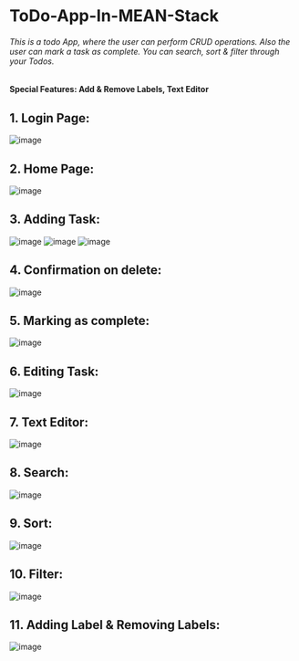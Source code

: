 # ToDo-App-In-MEAN-Stack
###### This is a todo App, where the user can perform CRUD operations. Also the user can mark a task as complete.  You can search, sort & filter through your Todos.
#### Special Features: Add &amp; Remove Labels, Text Editor 

## 1. Login Page:
   ![image](https://github.com/user-attachments/assets/73934e4a-3429-454f-8eb2-e7c7ab377dfa)
##
## 2. Home Page:
   ![image](https://github.com/user-attachments/assets/b6f8f515-6bc3-4b0d-966d-b03c477c22ce)
##
## 3. Adding Task:
   ![image](https://github.com/user-attachments/assets/835214de-19ee-404c-8ecc-fa840ce503e3)
   ![image](https://github.com/user-attachments/assets/9009d6d4-9601-4320-aa1e-c5e548f6b6dc)
   ![image](https://github.com/user-attachments/assets/ec55e371-e01f-4c1d-af53-bdec4f912f63)
##
## 4. Confirmation on delete:
   ![image](https://github.com/user-attachments/assets/626819f1-d750-4454-a963-a27d1c8b5812)
##
## 5. Marking as complete:
  ![image](https://github.com/user-attachments/assets/77f12b83-bb0f-4c12-9acc-7152fd4743cf)
    
##
## 6. Editing Task:
  ![image](https://github.com/user-attachments/assets/b7da75d8-ec69-4758-91d8-9097a5b63d58)
##
## 7. Text Editor:
  ![image](https://github.com/user-attachments/assets/409cdb2c-b8a4-4663-9fe7-8db97a979861)
##
## 8. Search:
  ![image](https://github.com/user-attachments/assets/be377b46-1c5c-4bfd-843f-26f683ec6cc0)
##
## 9. Sort:
  ![image](https://github.com/user-attachments/assets/ef6fc4bd-4c2c-4704-aa1a-de6d5995ecc1)
##
## 10. Filter:
  ![image](https://github.com/user-attachments/assets/c8bf622b-cf60-4eef-bc44-e4a043ea122c)
## 11. Adding Label & Removing Labels:
   ![image](https://github.com/user-attachments/assets/cfd7a9ba-7978-4ce7-b0c2-2b2854aff073)
   ##
   
